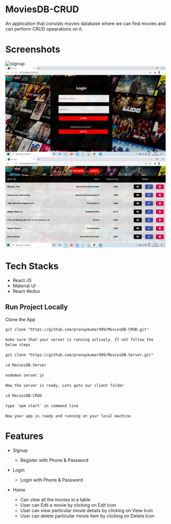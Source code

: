 # MoviesDB-CRUD
An application that consists movies database where we can find movies and can perform CRUD opearations on it.

# Screenshots 
<img src="screenshots/singup.png" alt="signup">

<img src="screenshots/login.png" alt="login">

<img src="screenshots/home.png" alt="home">

# Tech Stacks
* React JS
* Material UI
* React-Redux
    
## Run Project Locally
Clone the App
```
git clone "https://github.com/pranaykumar999/MoviesDB-CRUD.git"

make sure that your server is running actively. If not follow the below steps

git clone "https://github.com/pranaykumar999/MoviesDB-Server.git"

cd MoviesDB-Server

nodemon server.js

Now the server is ready, Lets goto our client folder

cd MoviesDB-CRUD

type `npm start` in command line

Now your app is ready and running on your local machine

```

# Features 
* Signup
  - Register with Phone & Password

* Login
  - Login with Phone & Password

* Home
  - Can view all the movies in a table
  - User can Edit a movie by clicking on Edit Icon
  - User can view particular movie details by clicking on View Icon
  - User can delete particular movie item by clicking on Delete Icon
